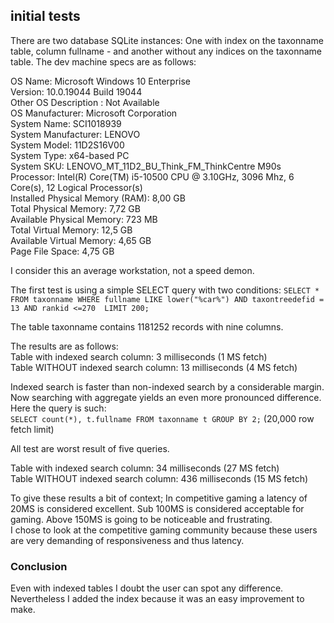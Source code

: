 ## initial tests
There are two database SQLite instances: One with index on the taxonname table, column fullname - and another without any indices on the taxonname table.
The dev machine specs are as follows:

OS Name: Microsoft Windows 10 Enterprise  
Version: 10.0.19044 Build 19044  
Other OS Description : Not Available  
OS Manufacturer: Microsoft Corporation  
System Name: SCI1018939  
System Manufacturer: LENOVO  
System Model: 11D2S16V00  
System Type: x64-based PC  
System SKU: LENOVO_MT_11D2_BU_Think_FM_ThinkCentre M90s  
Processor: Intel(R) Core(TM) i5-10500 CPU @ 3.10GHz, 3096 Mhz, 6 Core(s), 12 Logical Processor(s)  
Installed Physical Memory (RAM): 8,00 GB  
Total Physical Memory: 7,72 GB  
Available Physical Memory: 723 MB  
Total Virtual Memory: 12,5 GB  
Available Virtual Memory: 4,65 GB  
Page File Space: 4,75 GB  

I consider this an average workstation, not a speed demon.

The first test is using a simple SELECT query with two conditions:
`SELECT * FROM taxonname WHERE fullname LIKE lower("%car%") AND taxontreedefid = 13 AND rankid <=270  LIMIT 200;`

The table taxonname contains 1181252 records with nine columns.

The results are as follows:  
Table with indexed search column: 3 milliseconds (1 MS fetch)  
Table WITHOUT indexed search column: 13 milliseconds (4 MS fetch)  

Indexed search is faster than non-indexed search by a considerable margin.
Now searching with aggregate yields an even more pronounced difference.  
Here the query is such:  
`SELECT count(*), t.fullname FROM taxonname t GROUP BY 2;` (20,000 row fetch limit)  

All test are worst result of five queries.

Table with indexed search column: 34 milliseconds (27 MS fetch)  
Table WITHOUT indexed search column: 436 milliseconds (15 MS fetch)  

To give these results a bit of context; In competitive gaming a latency of 20MS is considered excellent. Sub 100MS is considered acceptable for gaming. Above 150MS is going to be noticeable and frustrating.  
I chose to look at the competitive gaming community because these users are very demanding of responsiveness and thus latency.

### Conclusion
Even with indexed tables I doubt the user can spot any difference. Nevertheless I added the index because it was an easy improvement to make.
